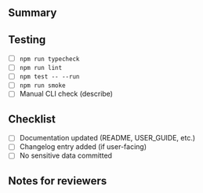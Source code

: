 ## Summary
<!-- Briefly describe the changes -->

## Testing
- [ ] `npm run typecheck`
- [ ] `npm run lint`
- [ ] `npm test -- --run`
- [ ] `npm run smoke`
- [ ] Manual CLI check (describe)

## Checklist
- [ ] Documentation updated (README, USER_GUIDE, etc.)
- [ ] Changelog entry added (if user-facing)
- [ ] No sensitive data committed

## Notes for reviewers
<!-- Optional: call out areas that need attention -->

